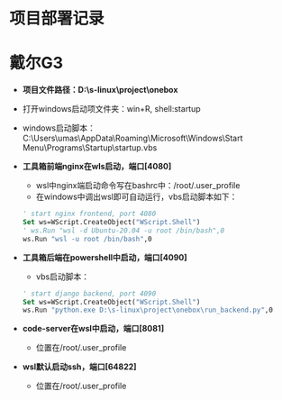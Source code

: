 # 项目部署记录

# 戴尔G3
- **项目文件路径：D:\s-linux\project\onebox**

- 打开windows启动项文件夹：win+R, shell:startup
- windows启动脚本：C:\Users\umas\AppData\Roaming\Microsoft\Windows\Start Menu\Programs\Startup\startup.vbs

- **工具箱前端nginx在wls启动，端口[4080]**
    - wsl中nginx端启动命令写在bashrc中：/root/.user_profile
    - 在windows中调出wsl即可自动运行，vbs启动脚本如下：
    ```vb
    ' start nginx frontend, port 4080
    Set ws=WScript.CreateObject("WScript.Shell") 
    ' ws.Run "wsl -d Ubuntu-20.04 -u root /bin/bash",0
    ws.Run "wsl -u root /bin/bash",0
    ```

- **工具箱后端在powershell中启动，端口[4090]**
    - vbs启动脚本：
    ```vb
    ' start django backend, port 4090
    Set ws=WScript.CreateObject("WScript.Shell") 
    ws.Run "python.exe D:\s-linux\project\onebox\run_backend.py",0
    ```

- **code-server在wsl中启动，端口[8081]**
    - 位置在/root/.user_profile


- **wsl默认启动ssh，端口[64822]**
    - 位置在/root/.user_profile
